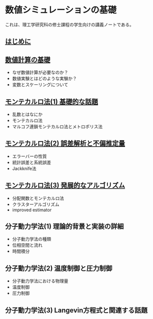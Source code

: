# 数値シミュレーションの基礎

これは、理工学研究科の修士課程の学生向けの講義ノートである。

## [はじめに](00_preface/README.md)

## [数値計算の基礎](01_basic/README.md)

* なぜ数値計算が必要なのか？
* 数値実験とはどのような実験か？
* 変数とスケーリングについて

## [モンテカルロ法(1) 基礎的な話題](02_mc_basic/README.md)

* 乱数とはなにか
* モンテカルロ法
* マルコフ連鎖モンテカルロ法とメトロポリス法

## [モンテカルロ法(2) 誤差解析と不偏推定量](03_mc_error/README.md)

* エラーバーの性質
* 統計誤差と系統誤差
* Jackknife法

## [モンテカルロ法(3) 発展的なアルゴリズム](04_mc_advanced/README.md)

* 分配関数とモンテカルロ法
* クラスターアルゴリズム
* improved estimator

## 分子動力学法(1) 理論的背景と実装の詳細

* 分子動力学法の種類
* 位相空間と流れ
* 時間積分

## 分子動力学法(2) 温度制御と圧力制御

* 分子動力学法における物理量
* 温度制御
* 圧力制御

## 分子動力学法(3) Langevin方程式と関連する話題
